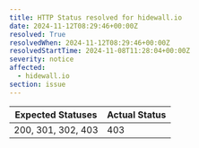 ```yaml
---
title: HTTP Status resolved for hidewall.io
date: 2024-11-12T08:29:46+00:00Z
resolved: True
resolvedWhen: 2024-11-12T08:29:46+00:00Z
resolvedStartTime: 2024-11-08T11:28:04+00:00Z
severity: notice
affected:
  - hidewall.io
section: issue
---
```


| Expected Statuses | Actual Status  |
|-------------------|----------------|
| 200, 301, 302, 403 | 403 |
